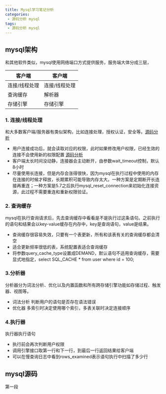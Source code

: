 ```yaml
---
title: Mysql学习笔记分析
categories:
 - 源码分析 mysql
tags:
 - 源码分析 mysql
---
```


## mysql架构
和其他软件类似，mysql使用网络端口方式提供服务，服务端大体分成三层，

客户端 | 客户端
--------- | -------------
连接/线程处理 | 连接/线程处理
查询缓存 | 解析器
存储引擎 | 存储引擎

### 1. 连接/线程处理 
和大多数客户端/服务器有类似架构，比如连接处理，授权认证，安全等。<a href="#1.01">源码分析</a>

- 用户连接成功后，就会读取对应的权限，此时如果修改用户权限，已经生效的连接不会使用新的权限配置 <a href="#1.03">源码分析</a>
- 客户端太长时间没动静，连接器会主动断开，由参数wait_timeout控制，默认8小时
- 尽量使用长连接，但是内存会涨得很快，因为mysql在执行过程中使用的内存在连接的时候才释放，长期累积可能导致内存太大。一种方案是定期断开长连接再重连；一种方案是5.7之后执行mysql_reset_connection来初始化连接资源，此过程不需要重连和重新权限验证。

### 2. 查询缓存
mysql在执行查询请求后，先去查询缓存中看看是不是执行过这条语句。之前执行的语句和结果会以key-value缓存在内存中，key是查询语句，value是结果。

- 查询缓存很容易失效，只要有一个表更新，所有和该表有关的查询缓存都会清空
- 适合更新频率很低的表，系统配置表适合查询缓存
- 将参数query_cache_type设置成DEMAND，默认语句不适用查询缓存，需要显式地指定，select SQL_CACHE * from user where id = 100;


### 3.分析器
分析器分为词法分析、优化以及内置函数和所有跨存储引擎功能如存储过程、触发器、视图等。

- 词法分析 判断用户的语句是否存在语法错误
- 优化器 多索引时决定使用哪个索引，多表关联时决定连接顺序


### 4.执行器
执行器执行语句

- 执行前会再次判断用户权限
- 调用引擎接口取第一行和下一行，到最后一行返回结果给客户端
- 可以在慢查询日志中看到rows_examined表示语句执行中扫描了多少行


## mysql源码

<a name="1.03">第一段</a>

